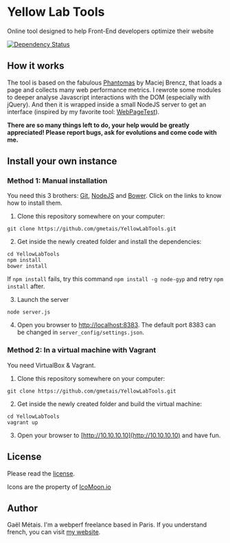 # Yellow Lab Tools

Online tool designed to help Front-End developers optimize their website

[![Dependency Status](https://gemnasium.com/gmetais/YellowLabTools.svg)](https://gemnasium.com/gmetais/YellowLabTools)


## How it works

The tool is based on the fabulous [Phantomas](https://github.com/macbre/phantomas) by Maciej Brencz, that loads a page and collects many web performance metrics.
I rewrote some modules to deeper analyse Javascript interactions with the DOM (especially with jQuery).
And then it is wrapped inside a small NodeJS server to get an interface (inspired by my favorite tool: [WebPageTest](http://www.webpagetest.org/)).

**There are so many things left to do, your help would be greatly appreciated! Please report bugs, ask for evolutions and come code with me.**


## Install your own instance

### Method 1: Manual installation

You need this 3 brothers: [Git](http://git-scm.com/downloads), [NodeJS](http://nodejs.org/download/) and [Bower](http://bower.io/#install-bower). Click on the links to know how to install them.

1) Clone this repository somewhere on your computer:
```shell
git clone https://github.com/gmetais/YellowLabTools.git
```

2) Get inside the newly created folder and install the dependencies:
```shell
cd YellowLabTools
npm install
bower install
```
If `npm install` fails, try this command `npm install -g node-gyp` and retry `npm install` after.

3) Launch the server
```shell
node server.js
```

4) Open you browser to [http://localhost:8383](http://localhost:8383). The default port 8383 can be changed in `server_config/settings.json`.


### Method 2: In a virtual machine with Vagrant

You need VirtualBox & Vagrant.

1) Clone this repository somewhere on your computer:
```shell
git clone https://github.com/gmetais/YellowLabTools.git
```

2) Get inside the newly created folder and build the virtual machine:
```shell
cd YellowLabTools
vagrant up
```

3) Open your browser to [http://10.10.10.10](http://10.10.10.10) and have fun.


## License
Please read the [license](LICENSE).

Icons are the property of [IcoMoon.io](https://icomoon.io/)


## Author
Gaël Métais. I'm a webperf freelance based in Paris. If you understand french, you can visit [my website](http://www.gaelmetais.com).
